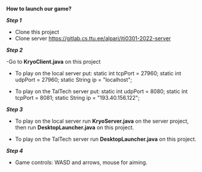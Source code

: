**How to launch our game?**

**_Step 1_**

- Clone this project
- Clone server https://gitlab.cs.ttu.ee/alpari/iti0301-2022-server

**_Step 2_**

-Go to **KryoClient.java** on this project

- To play on the local server put:
    static int tcpPort = 27960;
    static int udpPort = 27960;
    static String ip = "localhost";

- To play on the TalTech server put:
    static int udpPort = 8080;
    static int tcpPort = 8081;
    static String ip = "193.40.156.122"; 

**_Step 3_**

- To play on the local server run **KryoServer.java** on the server project, then run **DesktopLauncher.java** on this project.

- To play on the TalTech server run **DesktopLauncher.java** on this project.

**_Step 4_**

- Game controls: WASD and arrows, mouse for aiming.
